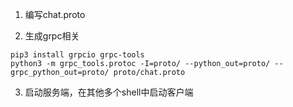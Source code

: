 
1. 编写chat.proto

2. 生成grpc相关
```
pip3 install grpcio grpc-tools
python3 -m grpc_tools.protoc -I=proto/ --python_out=proto/ --grpc_python_out=proto/ proto/chat.proto
```

3. 启动服务端，在其他多个shell中启动客户端